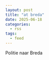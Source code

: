 ```yaml
---
layout: post
title: "at breda"
date: 2025-06-18
categories: 
  - rss
tags: 
  - feed
---
```


Politie naar Breda
